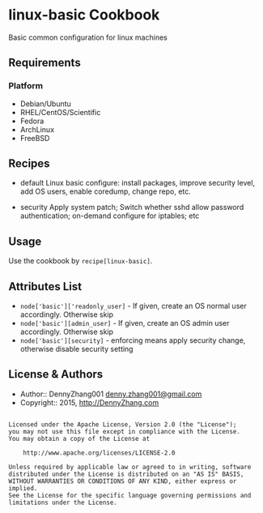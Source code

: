 linux-basic Cookbook
================
Basic common configuration for linux machines

Requirements
------------
### Platform
- Debian/Ubuntu
- RHEL/CentOS/Scientific
- Fedora
- ArchLinux
- FreeBSD

Recipes
-------
* default
Linux basic configure: install packages, improve security level, add OS users, enable coredump, change repo, etc.

* security
Apply system patch; Switch whether sshd allow password authentication; on-demand configure for iptables; etc

Usage
-----
Use the cookbook by `recipe[linux-basic]`.

Attributes List
---------------

* `node['basic']['readonly_user]` - If given, create an OS normal user accordingly. Otherwise skip
* `node['basic'][admin_user]` - If given, create an OS admin user accordingly. Otherwise skip
* `node['basic'][security]` - enforcing means apply security change, otherwise disable security setting

License & Authors
-----------------
- Author:: DennyZhang001 <denny.zhang001@gmail.com>
- Copyright:: 2015, http://DennyZhang.com

```text

Licensed under the Apache License, Version 2.0 (the "License");
you may not use this file except in compliance with the License.
You may obtain a copy of the License at

    http://www.apache.org/licenses/LICENSE-2.0

Unless required by applicable law or agreed to in writing, software
distributed under the License is distributed on an "AS IS" BASIS,
WITHOUT WARRANTIES OR CONDITIONS OF ANY KIND, either express or implied.
See the License for the specific language governing permissions and
limitations under the License.
```
